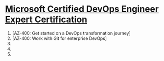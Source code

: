 # [Microsoft Certified DevOps Engineer Expert Certification](https://docs.microsoft.com/en-us/learn/certifications/devops-engineer/)
1. [AZ-400: Get started on a DevOps transformation journey]
2. [AZ-400: Work with Git for enterprise DevOps]
3.
4.
5.
